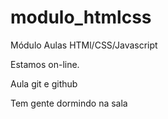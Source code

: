 # modulo_htmlcss
Módulo Aulas HTMl/CSS/Javascript

Estamos on-line.

Aula git e github

Tem gente dormindo na sala
